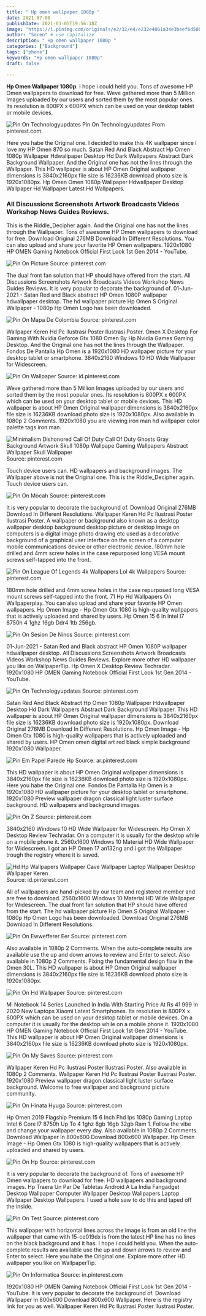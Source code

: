 ```yaml
---
title: " Hp omen wallpaper 1080p "
date: 2021-07-08
publishDate: 2021-03-05T19:56:18Z
image: "https://i.pinimg.com/originals/e2/32/e4/e232e4861a34e3beef6d58b2432de735.jpg"
author: "Soren" # use capitalize
description: " Hp omen wallpaper 1080p "
categories: ["Background"]
tags: ["phone"]
keywords: "Hp omen wallpaper 1080p"
draft: false

---
```



**Hp Omen Wallpaper 1080p**. I hope i could held you. Tons of awesome HP Omen wallpapers to download for free. Weve gathered more than 5 Million Images uploaded by our users and sorted them by the most popular ones. Its resolution is 800PX x 600PX which can be used on your desktop tablet or mobile devices.

![Pin On Technologyupdates](https://i.pinimg.com/originals/8b/86/18/8b861874be83d17cab85b457d72ccc57.jpg "Pin On Technologyupdates")
Pin On Technologyupdates From pinterest.com


Here you habe the Original one. I decided to make this 4K wallpaper since I love my HP Omen 870 so much. Satan Red And Black Abstract Hp Omen 1080p Wallpaper Hdwallpaper Desktop Hd Dark Wallpapers Abstract Dark Background Wallpaper. And the Original one has not the lines through the Wallpaper. This HD wallpaper is about HP Omen Original wallpaper dimensions is 3840x2160px file size is 16236KB download photo size is 1920x1080px. Hp Omen Omen 1080p Wallpaper Hdwallpaper Desktop Wallpaper Hd Wallpaper Latest Hd Wallpapers.

### All Discussions Screenshots Artwork Broadcasts Videos Workshop News Guides Reviews.

This is the Riddle_Decipher again. And the Original one has not the lines through the Wallpaper. Tons of awesome HP Omen wallpapers to download for free. Download Original 276MB Download In Different Resolutions. You can also upload and share your favorite HP Omen wallpapers. 1920x1080 HP OMEN Gaming Notebook Official First Look 1st Gen 2014 - YouTube.


![Pin On Picture](https://i.pinimg.com/originals/f7/2f/94/f72f94ffcf26a951c979f5c0e8d230d1.png "Pin On Picture")
Source: pinterest.com

The dual front fan solution that HP should have offered from the start. All Discussions Screenshots Artwork Broadcasts Videos Workshop News Guides Reviews. It is very popular to decorate the background of. 01-Jun-2021 - Satan Red and Black abstract HP Omen 1080P wallpaper hdwallpaper desktop. The hd wallpaper picture Hp Omen S Original Wallpaper - 1080p Hp Omen Logo has been downloaded.

![Pin On Mapa De Colombia](https://i.pinimg.com/originals/ad/c0/85/adc085ed9801ae24c3938770c830ccca.jpg "Pin On Mapa De Colombia")
Source: pinterest.com

Wallpaper Keren Hd Pc Ilustrasi Poster Ilustrasi Poster. Omen X Desktop For Gaming With Nvidia Geforce Gtx 1080 Omen By Hp Nvidia Games Gaming Desktop. And the Original one has not the lines through the Wallpaper. Fondos De Pantalla Hp Omen is a 1920x1080 HD wallpaper picture for your desktop tablet or smartphone. 3840x2160 Windows 10 HD Wide Wallpaper for Widescreen.

![Pin On Wallpaper](https://i.pinimg.com/originals/dc/44/8c/dc448cb6d39a8dbca0457ca6c4214473.jpg "Pin On Wallpaper")
Source: id.pinterest.com

Weve gathered more than 5 Million Images uploaded by our users and sorted them by the most popular ones. Its resolution is 800PX x 600PX which can be used on your desktop tablet or mobile devices. This HD wallpaper is about HP Omen Original wallpaper dimensions is 3840x2160px file size is 16236KB download photo size is 1920x1080px. Also available in 1080p 2 Comments. 1920x1080 you are viewing iron man hd wallpaper color palette tags iron man.

![Minimalism Dishonored Call Of Duty Call Of Duty Ghosts Gray Background Artwork Skull 1080p Wallpape Gaming Wallpapers Abstract Wallpaper Skull Wallpaper](https://i.pinimg.com/originals/1f/15/b6/1f15b6a95359e442e91e4edeb166fa22.jpg "Minimalism Dishonored Call Of Duty Call Of Duty Ghosts Gray Background Artwork Skull 1080p Wallpape Gaming Wallpapers Abstract Wallpaper Skull Wallpaper")
Source: pinterest.com

Touch device users can. HD wallpapers and background images. The Wallpaper above is not the Original one. This is the Riddle_Decipher again. Touch device users can.

![Pin On Mocah](https://i.pinimg.com/736x/2e/46/6c/2e466c656b708b133ccff712c6e1bea2.jpg "Pin On Mocah")
Source: pinterest.com

It is very popular to decorate the background of. Download Original 276MB Download In Different Resolutions. Wallpaper Keren Hd Pc Ilustrasi Poster Ilustrasi Poster. A wallpaper or background also known as a desktop wallpaper desktop background desktop picture or desktop image on computers is a digital image photo drawing etc used as a decorative background of a graphical user interface on the screen of a computer mobile communications device or other electronic device. 180mm hole drilled and 4mm screw holes in the case repurposed long VESA mount screws self-tapped into the front.

![Pin On League Of Legends 4k Wallpapers Lol 4k Wallpapers](https://i.pinimg.com/originals/ce/8c/39/ce8c39e4d4e15952a793e971b2dba696.jpg "Pin On League Of Legends 4k Wallpapers Lol 4k Wallpapers")
Source: pinterest.com

180mm hole drilled and 4mm screw holes in the case repurposed long VESA mount screws self-tapped into the front. 71 Hp Hd Wallpapers On Wallpaperplay. You can also upload and share your favorite HP Omen wallpapers. Hp Omen Image - Hp Omen Gtx 1080 is high-quality wallpapers that is actively uploaded and shared by users. Hp Omen 15 6 In Intel I7 8750h 4 1ghz 16gb Ddr4 1tb 256gb.

![Pin On Sesion De Ninos](https://i.pinimg.com/originals/1e/b9/56/1eb95691f935d2fc467bea4642dcbb03.jpg "Pin On Sesion De Ninos")
Source: pinterest.com

01-Jun-2021 - Satan Red and Black abstract HP Omen 1080P wallpaper hdwallpaper desktop. All Discussions Screenshots Artwork Broadcasts Videos Workshop News Guides Reviews. Explore more other HD wallpaper you like on WallpaperTip. Hp Omen X Desktop Review Techradar. 1920x1080 HP OMEN Gaming Notebook Official First Look 1st Gen 2014 - YouTube.

![Pin On Technologyupdates](https://i.pinimg.com/originals/8b/86/18/8b861874be83d17cab85b457d72ccc57.jpg "Pin On Technologyupdates")
Source: pinterest.com

Satan Red And Black Abstract Hp Omen 1080p Wallpaper Hdwallpaper Desktop Hd Dark Wallpapers Abstract Dark Background Wallpaper. This HD wallpaper is about HP Omen Original wallpaper dimensions is 3840x2160px file size is 16236KB download photo size is 1920x1080px. Download Original 276MB Download In Different Resolutions. Hp Omen Image - Hp Omen Gtx 1080 is high-quality wallpapers that is actively uploaded and shared by users. HP Omen omen digital art red black simple background 1920x1080 Wallpaper.

![Pin Em Papel Parede Hp](https://i.pinimg.com/originals/40/6c/f7/406cf7c8051f62dae02573eaf632f002.jpg "Pin Em Papel Parede Hp")
Source: ar.pinterest.com

This HD wallpaper is about HP Omen Original wallpaper dimensions is 3840x2160px file size is 16236KB download photo size is 1920x1080px. Here you habe the Original one. Fondos De Pantalla Hp Omen is a 1920x1080 HD wallpaper picture for your desktop tablet or smartphone. 1920x1080 Preview wallpaper dragon classical light luster surface background. HD wallpapers and background images.

![Pin On Z](https://i.pinimg.com/originals/5b/fe/bf/5bfebfd14d66cb2049acfb8e63e5836a.jpg "Pin On Z")
Source: pinterest.com

3840x2160 Windows 10 HD Wide Wallpaper for Widescreen. Hp Omen X Desktop Review Techradar. On a computer it is usually for the desktop while on a mobile phone it. 2560x1600 Windows 10 Material HD Wide Wallpaper for Widescreen. I got an HP Omen 17 an132ng and i got the Wallpaper trough the registry where it is saved.

![Hd Hp Wallpapers Wallpaper Cave Wallpaper Laptop Wallpaper Desktop Wallpaper Keren](https://i.pinimg.com/236x/a0/35/11/a035112e2deba1f341bbcb439fef8cdd.jpg "Hd Hp Wallpapers Wallpaper Cave Wallpaper Laptop Wallpaper Desktop Wallpaper Keren")
Source: id.pinterest.com

All of wallpapers are hand-picked by our team and registered member and are free to download. 2560x1600 Windows 10 Material HD Wide Wallpaper for Widescreen. The dual front fan solution that HP should have offered from the start. The hd wallpaper picture Hp Omen S Original Wallpaper - 1080p Hp Omen Logo has been downloaded. Download Original 276MB Download In Different Resolutions.

![Pin On Ewwefferer Eer](https://i.pinimg.com/originals/63/8d/89/638d89518e789767e6f105b809e9c858.jpg "Pin On Ewwefferer Eer")
Source: pinterest.com

Also available in 1080p 2 Comments. When the auto-complete results are available use the up and down arrows to review and Enter to select. Also available in 1080p 2 Comments. Fixing the fundamental design flaw in the Omen 30L. This HD wallpaper is about HP Omen Original wallpaper dimensions is 3840x2160px file size is 16236KB download photo size is 1920x1080px.

![Pin On Hd Wallpaper](https://i.pinimg.com/736x/37/20/8d/37208d7070d1435c9877c645fee5b9f4.jpg "Pin On Hd Wallpaper")
Source: pinterest.com

Mi Notebook 14 Series Launched In India With Starting Price At Rs 41 999 In 2020 New Laptops Xiaomi Latest Smartphones. Its resolution is 800PX x 600PX which can be used on your desktop tablet or mobile devices. On a computer it is usually for the desktop while on a mobile phone it. 1920x1080 HP OMEN Gaming Notebook Official First Look 1st Gen 2014 - YouTube. This HD wallpaper is about HP Omen Original wallpaper dimensions is 3840x2160px file size is 16236KB download photo size is 1920x1080px.

![Pin On My Saves](https://i.pinimg.com/originals/39/f4/7d/39f47d5662337e54e8ef762da8a30da9.jpg "Pin On My Saves")
Source: pinterest.com

Wallpaper Keren Hd Pc Ilustrasi Poster Ilustrasi Poster. Also available in 1080p 2 Comments. Wallpaper Keren Hd Pc Ilustrasi Poster Ilustrasi Poster. 1920x1080 Preview wallpaper dragon classical light luster surface background. Welcome to free wallpaper and background picture community.

![Pin On Hinata Hyuga](https://i.pinimg.com/originals/e3/5a/8f/e35a8f666f7acca000cad161d0e3f3f9.jpg "Pin On Hinata Hyuga")
Source: pinterest.com

Hp Omen 2019 Flagship Premium 15 6 Inch Fhd Ips 1080p Gaming Laptop Intel 6 Core I7 8750h Up To 4 1ghz 8gb 16gb 32gb Ram 1. Follow the vibe and change your wallpaper every day. Also available in 1080p 2 Comments. Download Wallpaper In 800x600 Download 800x600 Wallpaper. Hp Omen Image - Hp Omen Gtx 1080 is high-quality wallpapers that is actively uploaded and shared by users.

![Pin On Hp](https://i.pinimg.com/originals/7f/f7/42/7ff74258307e4cc753309607ecb7fc61.jpg "Pin On Hp")
Source: pinterest.com

It is very popular to decorate the background of. Tons of awesome HP Omen wallpapers to download for free. HD wallpapers and background images. Hp Traera Un Par De Tabletas Android A La India Fangadget Desktop Wallpaper Computer Wallpaper Desktop Wallpapers Laptop Wallpaper Desktop Wallpapers. I used a hole saw to do this and taped off the inside.

![Pin On Test](https://i.pinimg.com/originals/24/50/f4/2450f4a6b31678d9c726507c48d6529e.jpg "Pin On Test")
Source: pinterest.com

This wallpaper with horizontal lines across the image is from an old line the wallpaper that came with 15-ce019dx is from the latest HP line has no lines on the black background and it has. I hope i could held you. When the auto-complete results are available use the up and down arrows to review and Enter to select. Here you habe the Original one. Explore more other HD wallpaper you like on WallpaperTip.

![Pin On Informatica](https://i.pinimg.com/originals/e2/32/e4/e232e4861a34e3beef6d58b2432de735.jpg "Pin On Informatica")
Source: in.pinterest.com

1920x1080 HP OMEN Gaming Notebook Official First Look 1st Gen 2014 - YouTube. It is very popular to decorate the background of. Download Wallpaper In 800x600 Download 800x600 Wallpaper. Here is the registry link for you as well. Wallpaper Keren Hd Pc Ilustrasi Poster Ilustrasi Poster.


